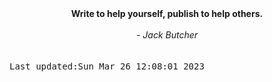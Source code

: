 
<div align="center"><b><span>Write to help yourself, publish to help others.</span></b><br><br><i> - Jack Butcher</i></div>
<br><br><kbd>Last updated:Sun Mar 26 12:08:01 2023</kbd>